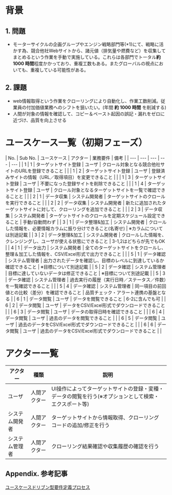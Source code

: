 # 背景
## 1. 問題
- モーターサイクルの企画グループやエンジン戦略部門等(*1)にて、戦略に活かす為、競合他社Webサイトから、諸元値（排気量や燃費など）を収集してまとめるという作業を手動で実施している。これらは各部門でトータル**約 1000 時間**程度かかっており、重複工数もある。またグローバルの視点においても、重複している可能性がある。
## 2. 課題
- web情報取得という作業をクローリングにより自動化し、作業工数削減。従業員の付加価値業務へのシフトを狙いたい。(年間 **約 1000 時間** を削減する) 
- 人間が対象の情報を確認して、コピー＆ペースト起因の誤記・漏れをゼロに近づけ、品質を向上させる  

# ユースケース一覧（初期フェーズ）

| No. | Sub No. | ユースケース | アクター | 業務要件 | 備考 |
| --- | --- | --- | --- | --- |
| 1 | 1 | ターゲットサイト登録 | ユーザ | クロール対象となる競合他社サイトのURLを登録できること | |
| 1 | 2 | ターゲットサイト登録 | ユーザ | 登録済みサイトの情報（URL／取得項目）を変更できること | |
| 1 | 3 | ターゲットサイト登録 | ユーザ | 不要になった登録サイトを削除できること | |
| 1 | 4 | ターゲットサイト登録 | ユーザ | クロール対象となるターゲットサイトを一覧で確認できることと |  |
| 2 | 1 | データ収集 | システム開発者 | ターゲットサイトのクロールを実行できること | |
| 2 | 2 | データ収集 | システム開発者 | 新たに追加されたターゲットサイトに対して、クローリングを追加できること | |
| 2 | 3 | データ収集 | システム開発者 | ターゲットサイトのクロールを定期スケジュール設定できること | 手動/自動問わず |
| 3 | 1 | データ整理&加工 | システム開発者 | クロールした情報を、必要情報カラムに振り分けできること(名寄せ) | ※カラムについては別途記載 |
| 3 | 2 | データ整理&加工 | システム開発者 | クロールした情報を、クレンジングし、ユーザが使える状態にできること | 3-1,2はどちらが先でもOK |
| 4 | 1 | データ出力 | システム開発者 | 全てのターゲットサイトをクロールし、整理＆加工した情報を、CSV/Excel形式で出力できること | |
| 5 | 1 | データ確認 | システム管理者 | 出力されたデータを確認し、目標のレベルに到達しているか確認できること | ※目標について別途記載 |
| 5 | 2 | データ確認 | システム管理者 | 目標に達していないデータは修正できること | ※目標について別途記載 |
| 5 | 3 | データ確認 | システム管理者 | 過去実行の履歴（実行日時／ステータス／件数）を一覧確認できること | |
| 5 | 4 | データ確認 | システム管理者 | 同一項目の前回値との比較（差分）を確認できること | 品質チェック・アラート連携の基盤となる |
| 6 | 1 | データ閲覧 | ユーザ | データを閲覧できること | 6-2に含んでも可 |
| 6 | 2 | データ閲覧 | ユーザ | データをCSV/Excel形式でダウンロードできること | |
| 6 | 3 | データ閲覧 | ユーザ | データの取得日時を確認できること | |
| 6 | 4 | データ閲覧 | ユーザ | 過去のデータを閲覧できること | |
| 6 | 5 | データ閲覧 | ユーザ | 過去のデータをCSV/Excel形式でダウンロードできること | |
| 6 | 6 | データ閲覧 | ユーザ | 過去のデータをCSV/Excel形式でダウンロードできること | |

# アクター一覧

| アクター             | 種類                      | 説明                                                       |
|--------------------|-------------------------|-----------------------------------------------------------|
| ユーザ | 人間アクター | UI操作によってターゲットサイトの登録・変種・データの閲覧を行う(※オプションとして検索・エクスポート等) |
| システム開発者 | 人間アクター | ターゲットサイトから情報取得、クローリングコードの追加/修正を行う |
| システム管理者 | 人間アクター | クローリング結果確認や収集履歴の確認を行う |


## Appendix. 参考記事
[ユースケースドリブン型要件定義プロセス](https://zenn.dev/okikusan/articles/9007eafb0f8f18)
